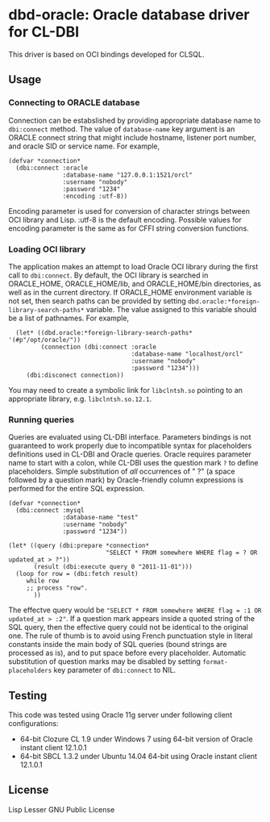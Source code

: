# dbd-oracle: Oracle database driver for CL-DBI

This driver is based on OCI bindings developed for CLSQL.

## Usage

### Connecting to ORACLE database

Connection can be estabslished by providing appropriate database name
to `dbi:connect` method. The value of `database-name` key argument is an
ORACLE connect string that might include hostname, listener port
number, and oracle SID or service name. For example,

```common-lisp
(defvar *connection*
  (dbi:connect :oracle
               :database-name "127.0.0.1:1521/orcl"
               :username "nobody"
               :password "1234"
               :encoding :utf-8))
```

Encoding parameter is used for conversion of character strings between
OCI library and Lisp. :utf-8 is the default encoding. Possible
values for encoding parameter is the same as for CFFI string
conversion functions.


### Loading OCI library

The application makes an attempt to load Oracle OCI library during the
first call to `dbi:connect`. By default, the OCI library is searched in
ORACLE_HOME, ORACLE_HOME/lib, and ORACLE_HOME/bin directories, as well
as in the current directory. If ORACLE_HOME environment variable is
not set, then search paths can be provided by setting
`dbd.oracle:*foreign-library-search-paths*` variable. The value
assigned to this variable should be a list of pathnames. For example,

```common-lisp
  (let* ((dbd.oracle:*foreign-library-search-paths* '(#p"/opt/oracle/"))
         (connection (dbi:connect :oracle
                                  :database-name "localhost/orcl"
                                  :username "nobody"
                                  :password "1234")))
     (dbi:disconect connection))
```

You may need to create a symbolic link for `libclntsh.so` pointing to
an appropriate library, e.g. `libclntsh.so.12.1`.

### Running queries

Queries are evaluated using CL-DBI interface. Parameters bindings is
not guaranteed to work properly due to incompatible syntax for
placeholders definitions used in CL-DBI and Oracle queries. Oracle
requires parameter name to start with a colon, while CL-DBI uses the
question mark `?` to define placeholders. Simple substitution of *all*
occurrences of " ?" (a space followed by a question mark) by
Oracle-friendly column expressions is performed for the entire SQL
expression.

```common-lisp
(defvar *connection*
  (dbi:connect :mysql
               :database-name "test"
               :username "nobody"
               :password "1234"))

(let* ((query (dbi:prepare *connection*
                           "SELECT * FROM somewhere WHERE flag = ? OR updated_at > ?"))
       (result (dbi:execute query 0 "2011-11-01")))
  (loop for row = (dbi:fetch result)
     while row
     ;; process "row".
       ))
```

The effectve query would be
`"SELECT * FROM somewhere WHERE flag = :1 OR updated_at > :2"`.
If a question mark appears inside a quoted string of the SQL query,
then the effective query could not be identical to the original
one. The rule of thumb is to avoid using French punctuation style in
literal constants inside the main body of SQL queries (bound strings
are processed as is), and to put space before every placeholder. Automatic
substitution of question marks may be disabled by setting
`format-placeholders` key parameter of `dbi:connect` to NIL.

## Testing

This code was tested using Oracle 11g server under following client configurations:

* 64-bit Clozure CL 1.9 under Windows 7 using 64-bit version of Oracle instant client 12.1.0.1
* 64-bit SBCL 1.3.2 under Ubuntu 14.04 64-bit using Oracle instant client 12.1.0.1


## License

Lisp Lesser GNU Public License
